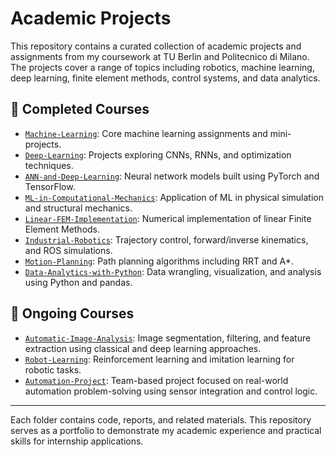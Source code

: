 # Academic Projects

This repository contains a curated collection of academic projects and assignments from my coursework at TU Berlin and Politecnico di Milano. The projects cover a range of topics including robotics, machine learning, deep learning, finite element methods, control systems, and data analytics.

## 📘 Completed Courses

- [`Machine-Learning`](./Machine-Learning): Core machine learning assignments and mini-projects.
- [`Deep-Learning`](./Deep-Learning): Projects exploring CNNs, RNNs, and optimization techniques.
- [`ANN-and-Deep-Learning`](./ANN-and-Deep-Learning): Neural network models built using PyTorch and TensorFlow.
- [`ML-in-Computational-Mechanics`](./ML-in-Computational-Mechanics): Application of ML in physical simulation and structural mechanics.
- [`Linear-FEM-Implementation`](./Linear-FEM-Implementation): Numerical implementation of linear Finite Element Methods.
- [`Industrial-Robotics`](./Industrial-Robotics): Trajectory control, forward/inverse kinematics, and ROS simulations.
- [`Motion-Planning`](./Motion-Planning): Path planning algorithms including RRT and A*.
- [`Data-Analytics-with-Python`](./Data-Analytics-with-Python): Data wrangling, visualization, and analysis using Python and pandas.

## 🚧 Ongoing Courses

- [`Automatic-Image-Analysis`](./Automatic-Image-Analysis): Image segmentation, filtering, and feature extraction using classical and deep learning approaches.
- [`Robot-Learning`](./Robot-Learning): Reinforcement learning and imitation learning for robotic tasks.
- [`Automation-Project`](./Automation-Project): Team-based project focused on real-world automation problem-solving using sensor integration and control logic.

---

Each folder contains code, reports, and related materials. This repository serves as a portfolio to demonstrate my academic experience and practical skills for internship applications.

